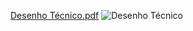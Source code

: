 [Desenho Técnico.pdf](https://github.com/user-attachments/files/17972237/Desenho.Tecnico.pdf)
![Desenho Técnico](https://github.com/user-attachments/assets/3b932ae1-da9f-4f05-938f-ed57bc25975b)
